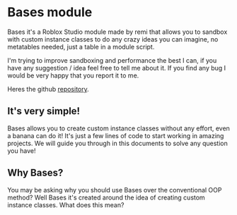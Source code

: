 # Bases module

Bases it's a Roblox Studio module made by remi that allows you to sandbox with custom instance classes to do any crazy ideas you can imagine, no metatables needed, just a table in a module script.

I'm trying to improve sandboxing and performance the best I can, if you have any suggestion / idea feel free to tell me about it. If you find any bug I would be very happy that you report it to me.

Heres the github [repository](https://github.com/remideas/Bases).

## It's very simple!

Bases allows you to create custom instance classes without any effort, even a banana can do it! It's just a few lines of code to start working in amazing projects. We will guide you
through in this documents to solve any question you have!

## Why Bases?

You may be asking why you should use Bases over the conventional OOP method? Well Bases it's created around the idea of creating custom instance classes. What does this mean?
	